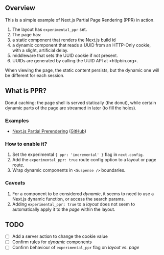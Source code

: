 ## Overview

This is a simple example of Next.js Partial Page Rendering (PPR) in action.

1. The layout has `experimental_ppr` set.
2. The page has:
3. a static component that renders the Next.js build id
4. a dynamic component that reads a UUID from an HTTP-Only cookie, with a
   slight, artificial delay.
5. middleware that sets the UUID cookie if not present.
6. UUIDs are generated by calling the UUID API at <httpbin.org>.

When viewing the page, the static content persists, but the dynamic one will be
different for each session.

## What is PPR?

Donut caching: the page shell is served statically (the donut), while certain
dynamic parts of the page are streamed in later (to fill the holes).

### Examples

- [Next.js Partial Prerendering](https://www.partialprerendering.com/) ([GitHub](https://github.com/vercel-labs/next-partial-prerendering))

### How to enable it?

1. Set the experimental `{ ppr: 'incremental' }` flag in `next.config`.
2. Add the `experimental_ppr: true` route config option to a layout or page route.
3. Wrap dynamic components in `<Suspense />` boundaries.

### Caveats

1. For a component to be considered _dynamic_, it seems to need to use a Next.js dynamic function, or access the search params.
2. Adding `experimental_ppr: true` to a _layout_ does not seem to automatically apply it to the _page_ within the layout.

## TODO

- [ ] Add a server action to change the cookie value
- [ ] Confirm rules for _dynamic_ components
- [ ] Confirm behaviour of `experimental_ppr` flag on _layout_ vs. _page_
